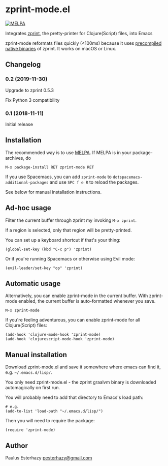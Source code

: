 # zprint-mode.el

[![MELPA](https://melpa.org/packages/zprint-mode-badge.svg)](https://melpa.org/#/zprint-mode)

Integrates [zprint](https://github.com/kkinnear/zprint), the pretty-printer for Clojure(Script) files, into Emacs

zprint-mode reformats files quickly (<100ms) because it uses [precompiled native binaries](https://github.com/kkinnear/zprint/blob/master/doc/graalvm.md) of zprint. It works on macOS or Linux.

## Changelog

### 0.2 (2019-11-30)

Upgrade to zprint 0.5.3

Fix Python 3 compatibility

### 0.1 (2018-11-11)

Initial release

## Installation

The recommended way is to use [MELPA](https://melpa.org/). If MELPA is in your package-archives, do

```
M-x package-install RET zprint-mode RET
```

If you use Spacemacs, you can add `zprint-mode` to `dotspacemacs-additional-packages` and use `SPC f e R` to reload the packages.

See below for manual installation instructions.

## Ad-hoc usage

Filter the current buffer through zprint my invoking `M-x zprint`.

If a region is selected, only that region will be pretty-printed.

You can set up a keyboard shortcut if that's your thing:

```
(global-set-key (kbd "C-c p") 'zprint)
```

Or if you're running Spacemacs or otherwise using Evil mode:

```
(evil-leader/set-key "op" 'zprint)
```

## Automatic usage

Alternatively, you can enable zprint-mode in the current buffer. With zprint-mode enabled, the current buffer is auto-formatted whenever you save.

```
M-x zprint-mode
```

If you're feeling adventurous, you can enable zprint-mode for all Clojure(Script) files:

```
(add-hook 'clojure-mode-hook 'zprint-mode)
(add-hook 'clojurescript-mode-hook 'zprint-mode)
```

## Manual installation

Download zprint-mode.el and save it somewhere where emacs can find it, e.g. `~/.emacs.d/lisp/`.

You only need zprint-mode.el - the zprint graalvm binary is downloaded automagically on first run.

You will probably need to add that directory to Emacs's load path:

```
# e.g.
(add-to-list 'load-path "~/.emacs.d/lisp/")
```

Then you will need to require the package:

```
(require 'zprint-mode)
```

## Author

Paulus Esterhazy <pesterhazy@gmail.com>
